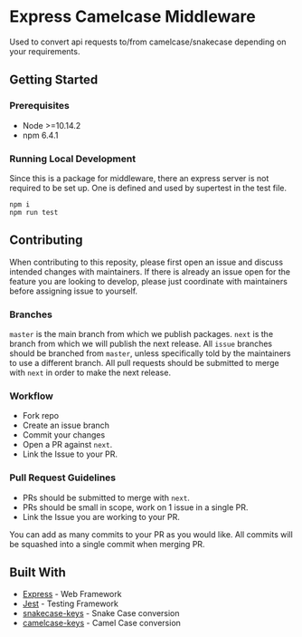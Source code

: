 # Express Camelcase Middleware

Used to convert api requests to/from camelcase/snakecase depending on your requirements.

## Getting Started
### Prerequisites
* Node >=10.14.2
* npm 6.4.1

### Running Local Development
Since this is a package for middleware, there an express server is not required to be set up.  One is defined and used by supertest in the test file.

```
npm i
npm run test
```

## Contributing

When contributing to this reposity, please first open an issue and discuss intended changes with maintainers.  If there is already an issue open for the feature you are looking to develop, please just coordinate with maintainers before assigning issue to yourself.

### Branches

`master` is the main branch from which we publish packages.  `next` is the branch from which we will publish the next release.  All `issue` branches should be branched from `master`, unless specifically told by the maintainers to use a different branch.  All pull requests should be submitted to merge with `next` in order to make the next release.

### Workflow

- Fork repo
- Create an issue branch
- Commit your changes
- Open a PR against `next`.
- Link the Issue to your PR.

### Pull Request Guidelines

- PRs should be submitted to merge with `next`.
- PRs should be small in scope, work on 1 issue in a single PR.
- Link the Issue you are working to your PR.

You can add as many commits to your PR as you would like.  All commits will be squashed into a single commit when merging PR.

## Built With
- [Express](http://expressjs.com) - Web Framework
- [Jest](https://jestjs.io/) - Testing Framework
- [snakecase-keys](https://www.npmjs.com/package/snakecase-keys) - Snake Case conversion
- [camelcase-keys](https://www.npmjs.com/package/camelcase-keys) - Camel Case conversion